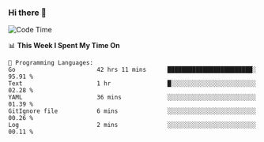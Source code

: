 ### Hi there 👋

<!--
**CrazyCollin/crazycollin** is a ✨ _special_ ✨ repository because its `README.md` (this file) appears on your GitHub profile.

Here are some ideas to get you started:

- 🔭 I’m currently working on ...
- 🌱 I’m currently learning ...
- 👯 I’m looking to collaborate on ...
- 🤔 I’m looking for help with ...
- 💬 Ask me about ...
- 📫 How to reach me: ...
- 😄 Pronouns: ...
- ⚡ Fun fact: ...
-->

<!--START_SECTION:waka-->
![Code Time](http://img.shields.io/badge/Code%20Time-1%2C668%20hrs%2052%20mins-blue)

📊 **This Week I Spent My Time On** 

```text
💬 Programming Languages: 
Go                       42 hrs 11 mins      ████████████████████████░   95.91 % 
Text                     1 hr                █░░░░░░░░░░░░░░░░░░░░░░░░   02.28 % 
YAML                     36 mins             ░░░░░░░░░░░░░░░░░░░░░░░░░   01.39 % 
GitIgnore file           6 mins              ░░░░░░░░░░░░░░░░░░░░░░░░░   00.26 % 
Log                      2 mins              ░░░░░░░░░░░░░░░░░░░░░░░░░   00.11 % 
```


<!--END_SECTION:waka-->
